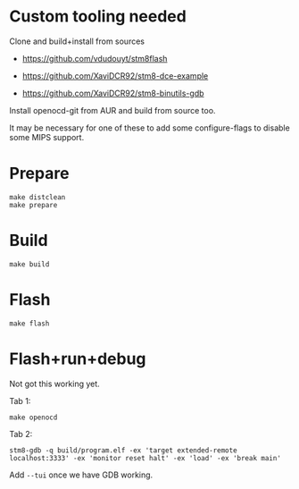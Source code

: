 # Custom tooling needed

Clone and build+install from sources

 - https://github.com/vdudouyt/stm8flash

 - https://github.com/XaviDCR92/stm8-dce-example

 - https://github.com/XaviDCR92/stm8-binutils-gdb


Install openocd-git from AUR and build from source too.

It may be necessary for one of these to add some configure-flags to disable some MIPS support.

# Prepare

	make distclean
	make prepare

# Build

	make build

# Flash

	make flash

# Flash+run+debug

Not got this working yet.

Tab 1:

	make openocd

Tab 2:

	stm8-gdb -q build/program.elf -ex 'target extended-remote localhost:3333' -ex 'monitor reset halt' -ex 'load' -ex 'break main'

Add `--tui` once we have GDB working.

